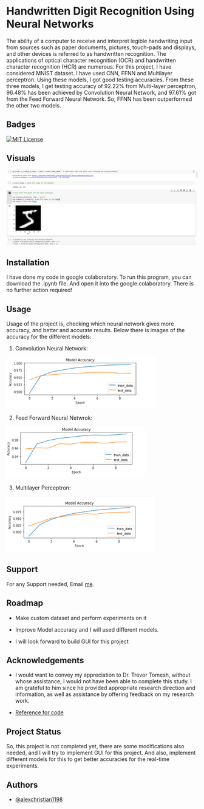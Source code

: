 
# Handwritten Digit Recognition Using Neural Networks

The ability of a computer to receive and
interpret legible handwriting input from sources such
as paper documents, pictures, touch-pads and displays,
and other devices is referred to as handwritten recognition.
The applications of optical character recognition
(OCR) and handwritten character recognition (HCR)
are numerous. For this project, I have considered MNIST dataset. I have used CNN, FFNN and Multilayer
perceptron. Using these models, I got good testing  accuracies. From these three models, I get testing accuracy of
92.22% from Multi-layer perceptron, 96.48% has been
achieved by Convolution Neural Network, and 97.61%
got from the Feed Forward Neural Network. So, FFNN
has been outperformed the other two models.
## Badges



[![MIT License](https://img.shields.io/badge/python-v3.7-blue)](https://github.com/tterb/atomic-design-ui/blob/master/LICENSEs)





## Visuals

![Dataset View](https://github.com/alex1198/Handwritten-Digit-Recogition-Using-Neural-Netwroks/blob/main/Screenshot%20(143).png?raw=true)

  
## Installation

I have done my code in google colaboratory. To run this program, you can download the .ipynb file. 
And open it into the google colaboratory. There is no further action required! 
    
## Usage

Usage of the project is, checking which neural network gives more accuracy, and better and accurate results.
Below there is images of the accuracy for the different models:

1) Convolution Neural Network: 

![CNN Accuracy](https://github.com/alex1198/Handwritten-Digit-Recogition-Using-Neural-Netwroks/blob/main/ModelAccuracyCNN.PNG?raw=true)

2) Feed Forward Neural Netwrok:

![FFNN Accuracy](https://github.com/alex1198/Handwritten-Digit-Recogition-Using-Neural-Netwroks/blob/main/ModelAccuracyFFNN.PNG?raw=true)

3) Multilayer Perceptron:

![MLP Accuracy](https://github.com/alex1198/Handwritten-Digit-Recogition-Using-Neural-Netwroks/blob/main/ModelAccuracyMLP.PNG?raw=true)





  
## Support

For any Support needed, Email [me](alexchristian1198@gmail.com).
## Roadmap

- Make custom dataset and perform experiments on it

- Improve Model accuracy and I will used different models.

- I will look forward to build GUI for this project

  
## Acknowledgements

- I would want to convey my appreciation to Dr. Trevor
  Tomesh, without whose assistance, I would not have
  been able to complete this study. I am grateful to him
  since he provided appropriate research direction and
  information, as well as assistance by offering feedback
  on my research work.

 - [Reference for code]( https://medium.com/analytics-vidhya/hand-written-digit-recognition-using-cnn-classification-process-explanation-f6d75dcb72bb#:~:text=Hand-written%20Digit%20Recognition%20Using%20CNN%20Classification%20%28Process%20Explanation%29,...%206%20Achieved%20Results.%20...%207%20Conclusion.%20)
 
  
## Project Status

So, this project is not completed yet, there are some modifications also needed, and I will try to implement GUI for this project. And also, implement different models for this to get better accuracies for the real-time experiments.  
## Authors

- [@alexchristian1198](https://github.com/alex1198)

  